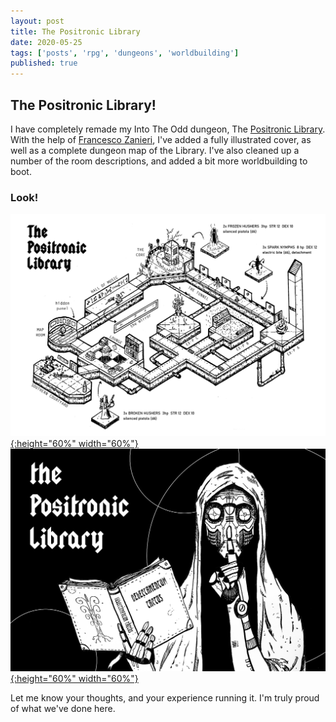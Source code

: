 ```yaml
---
layout: post
title: The Positronic Library
date: 2020-05-25
tags: ['posts', 'rpg', 'dungeons', 'worldbuilding']
published: true
---
```


## The Positronic Library!

I have completely remade my Into The Odd dungeon, The [Positronic Library](https://yochaigal.itch.io/the-positronic-library). With the help of [Francesco Zanieri](https://www.instagram.com/licopeoart), I've added a fully illustrated cover, as well as a complete dungeon map of the Library. I've also cleaned up a number of the room descriptions, and added a bit more worldbuilding to boot.

### Look!

[![Alt text](/img/positronic-library/positronic-map.png "click to embiggen"){:height="60%" width="60%"}](/img/positronic-library/positronic-map.png) [![Alt text](/img/positronic-library/positronic-cover.png "click to embiggen"){:height="60%" width="60%"}](/img/positronic-library/positronic-cover.png)

Let me know your thoughts, and your experience running it. I'm truly proud of what we've done here.

